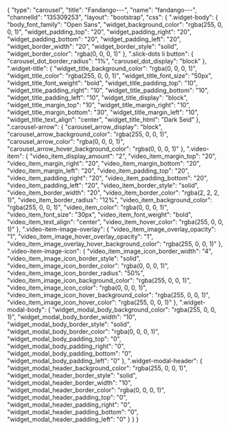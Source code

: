 {
    "type": "carousel",
    "title": "Fandango---",
    "name": "fandango---",
    "channelId": "135309253",
    "layout": "bootstrap",
    "css": {
        ".widget-body": {
            "body_font_family": "Open Sans",
            "widget_background_color": "rgba(255, 0, 0, 1)",
            "widget_padding_top": "20",
            "widget_padding_right": "20",
            "widget_padding_bottom": "20",
            "widget_padding_left": "20",
            "widget_border_width": "20",
            "widget_border_style": "solid",
            "widget_border_color": "rgba(0, 0, 0, 1)"
        },
        ".slick-dots li button": {
            "carousel_dot_border_radius": "1%",
            "carousel_dot_display": "block"
        },
        ".widget-title": {
            "widget_title_background_color": "rgba(0, 0, 0, 1)",
            "widget_title_color": "rgba(255, 0, 0, 1)",
            "widget_title_font_size": "50px",
            "widget_title_font_weight": "bold",
            "widget_title_padding_top": "10",
            "widget_title_padding_right": "10",
            "widget_title_padding_bottom": "10",
            "widget_title_padding_left": "10",
            "widget_title_display": "block",
            "widget_title_margin_top": "10",
            "widget_title_margin_right": "10",
            "widget_title_margin_bottom": "30",
            "widget_title_margin_left": "10",
            "widget_title_text_align": "center",
            "widget_title_html": "Dark Seid"
        },
        ".carousel-arrow": {
            "carousel_arrow_display": "block",
            "carousel_arrow_background_color": "rgba(255, 0, 0, 1)",
            "carousel_arrow_color": "rgba(0, 0, 0, 1)",
            "carousel_arrow_hover_background_color": "rgba(0, 0, 0, 1)"
        },
        ".video-item": {
            "video_item_display_amount": "2",
            "video_item_margin_top": "20",
            "video_item_margin_right": "20",
            "video_item_margin_bottom": "20",
            "video_item_margin_left": "20",
            "video_item_padding_top": "20",
            "video_item_padding_right": "20",
            "video_item_padding_bottom": "20",
            "video_item_padding_left": "20",
            "video_item_border_style": "solid",
            "video_item_border_width": "20",
            "video_item_border_color": "rgba(2, 2, 2, 1)",
            "video_item_border_radius": "12%",
            "video_item_background_color": "rgba(255, 0, 0, 1)",
            "video_item_color": "rgba(0, 0, 0, 1)",
            "video_item_font_size": "30px",
            "video_item_font_weight": "bold",
            "video_item_text_align": "center",
            "video_item_hover_color": "rgba(255, 0, 0, 1)"
        },
        ".video-item-image-overlay": {
            "video_item_image_overlay_opacity": "1",
            "video_item_image_hover_overlay_opacity": "1",
            "video_item_image_overlay_hover_background_color": "rgba(255, 0, 0, 1)"
        },
        ".video-item-image-icon": {
            "video_item_image_icon_border_width": "4",
            "video_item_image_icon_border_style": "solid",
            "video_item_image_icon_border_color": "rgba(0, 0, 0, 1)",
            "video_item_image_icon_border_radius": "50%",
            "video_item_image_icon_background_color": "rgba(255, 0, 0, 1)",
            "video_item_image_icon_color": "rgba(0, 0, 0, 1)",
            "video_item_image_icon_hover_background_color": "rgba(255, 0, 0, 1)",
            "video_item_image_icon_hover_color": "rgba(255, 0, 0, 1)"
        },
        ".widget-modal-body": {
            "widget_modal_body_background_color": "rgba(255, 0, 0, 1)",
            "widget_modal_body_border_width": "10",
            "widget_modal_body_border_style": "solid",
            "widget_modal_body_border_color": "rgba(0, 0, 0, 1)",
            "widget_modal_body_padding_top": "0",
            "widget_modal_body_padding_right": "0",
            "widget_modal_body_padding_bottom": "0",
            "widget_modal_body_padding_left": "0"
        },
        ".widget-modal-header": {
            "widget_modal_header_background_color": "rgba(255, 0, 0, 1)",
            "widget_modal_header_border_style": "solid",
            "widget_modal_header_border_width": "10",
            "widget_modal_header_border_color": "rgba(0, 0, 0, 1)",
            "widget_modal_header_padding_top": "0",
            "widget_modal_header_padding_right": "0",
            "widget_modal_header_padding_bottom": "0",
            "widget_modal_header_padding_left": "0"
        }
    }
}